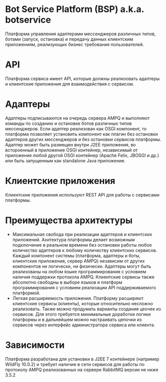 # Bot Service Platform (BSP) a.k.a. botservice

Платформа управления адаптерами мессенджеров различных типов, ботами (запуск, остановка) и передачу данных клиентским приложениям, реализующих бизнес требования пользователей.

API
===
Платформа сервиса имеет API, которые должны реализовать адаптеры и клиентские приложения для взаимодействия с сервисом. 

Адаптеры
===
Адаптеры подписываются на очередь сервера AMPQ и выполняют команды по созданию и остановке ботов различных типов мессенджеров. Если адаптер реализован как OSGI компонент, то платформа позволяет установить компонент как плагин без остановки адаптеров других мессенджеров и без остановки сервисов платформы. Адаптер может быть размещен внутри J2EE приложения, во встороенный в приложение OSGI контейнер, независимый от приложения любой другой OSGI контейнер (Apache Felix, JBOSGI и др.) или быть запущенным как standalone Java приложение.

Клиентские приложения
===
Клиентские приложения используют REST API для работы с сервисами платформы. 

Преимущества архитектуры
===
- Максимальная свобода при реализации адаптеров и клиентских приложений. Ахитектура платформы делает возможным подключение в реальном времени без остановки работы любое количество адаптеров к любому количеству клиентских сервисов. Каждый компонент системы (платформа, адаптеры и боты, клиентские приложения, сервер AMPQ) независим от других компонентов ни логически, ни физически. Адаптеры могут быть реализованы на любом языке программирования с условием наличия поддержки протокола AMPQ. Клиентские сервисы также абсолютно свободны в выборе языков и платформ программирования с условием реализации API поддерживаемого платформой.      
- Легкая расширяемость приложения. Платформу расширяют клиентские сервисы (клиенты), которые относительно несложно реализовать. Также можно продумать варианты создания цеочек из сервисов. Для этого требуется минимальные доработки логики платформы и в дальнейшем можно настраивать цепочки из сервисов через интерфейс администратора сервиса или клиента.  



Зависимости
===
Платформа разработана для установки в J2EE 7 контейнере (например WildFly 10.0.2) и требует наличие в сети сервисов для работы по протоколу AMPQ реализованных на сервере RabbitMQ версии не ниже 3.5.2
